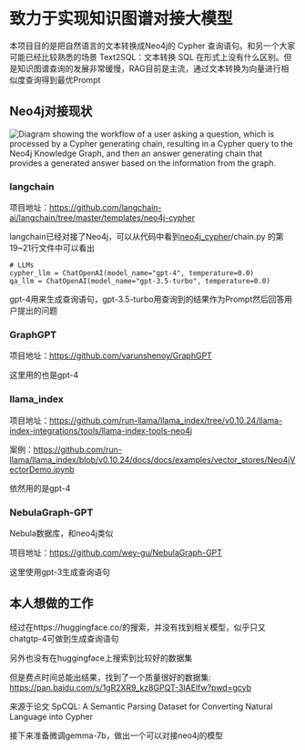 # 致力于实现知识图谱对接大模型

本项目目的是把自然语言的文本转换成Neo4j的 Cypher 查询语句。和另一个大家可能已经比较熟悉的场景 Text2SQL：文本转换 SQL 在形式上没有什么区别。但是知识图谱查询的发展非常缓慢，RAG目前是主流，通过文本转换为向量进行相似度查询得到最优Prompt

## Neo4j对接现状

![Diagram showing the workflow of a user asking a question, which is processed by a Cypher generating chain, resulting in a Cypher query to the Neo4j Knowledge Graph, and then an answer generating chain that provides a generated answer based on the information from the graph.](https://raw.githubusercontent.com/langchain-ai/langchain/master/templates/neo4j-cypher/static/workflow.png)

### langchain

项目地址：https://github.com/langchain-ai/langchain/tree/master/templates/neo4j-cypher

langchain已经对接了Neo4j，可以从代码中看到[neo4j_cypher](https://github.com/langchain-ai/langchain/tree/master/templates/neo4j-cypher/neo4j_cypher)/chain.py 的第19~21行文件中可以看出

```
# LLMs
cypher_llm = ChatOpenAI(model_name="gpt-4", temperature=0.0)
qa_llm = ChatOpenAI(model_name="gpt-3.5-turbo", temperature=0.0)
```

gpt-4用来生成查询语句，gpt-3.5-turbo用查询到的结果作为Prompt然后回答用户提出的问题

### GraphGPT

项目地址：https://github.com/varunshenoy/GraphGPT

这里用的也是gpt-4

### llama_index

项目地址：https://github.com/run-llama/llama_index/tree/v0.10.24/llama-index-integrations/tools/llama-index-tools-neo4j

案例：https://github.com/run-llama/llama_index/blob/v0.10.24/docs/docs/examples/vector_stores/Neo4jVectorDemo.ipynb

依然用的是gpt-4

### NebulaGraph-GPT

Nebula数据库，和neo4j类似

项目地址：https://github.com/wey-gu/NebulaGraph-GPT

这里使用gpt-3生成查询语句

## 本人想做的工作

经过在https://huggingface.co/的搜索，并没有找到相关模型，似乎只又chatgtp-4可做到生成查询语句

另外也没有在huggingface上搜索到比较好的数据集

但是费点时间总能出结果，找到了一个质量很好的数据集: https://pan.baidu.com/s/1gR2XR9_kz8GPQT-3IAElfw?pwd=gcyb 

来源于论文 SpCQL: A Semantic Parsing Dataset for Converting Natural Language into Cypher

接下来准备微调gemma-7b，做出一个可以对接neo4j的模型